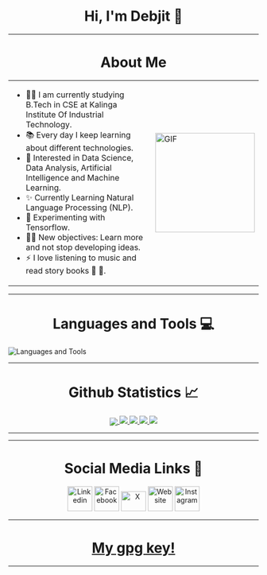 <h1 align="center"> Hi, I'm Debjit 👋  </h1> 

---
<h1 align="center"> About Me </h1>

<table width="100%">
<tr>
<td>
<ul>
<li>👨‍💻 I am currently studying B.Tech in CSE at Kalinga Institute Of Industrial Technology.</li>
<li>📚 Every day I keep learning about different technologies.</li>
<li>👯 Interested in Data Science, Data Analysis, Artificial Intelligence and Machine Learning.</li>
<li>✨ Currently Learning Natural Language Processing (NLP).</li>
<li>🌱 Experimenting with Tensorflow.</li>
<li>💪🏼 New objectives: Learn more and not stop developing ideas.</li>
<li>⚡ I love listening to music and read story books 🎼 📖.</li>
</ul>
</td>
<td>
<img align="right" alt="GIF" height="200px" src="https://media.giphy.com/media/du3J3cXyzhj75IOgvA/giphy.gif" />
</td>
</tr>
</table>

---





<h1 align="center"> Languages and Tools 💻</h1> 

<img align="center" src="https://skillicons.dev/icons?i=linux,vim,git,github,gitlab,bash,c,cpp,css,go,html,js,java,md,nodejs,php,py,rust,vscode,express,react,mongodb,mysql,discord" alt="Languages and Tools">
<br/>

---


  <h1 align="center"> Github Statistics 📈 </h1>
  
  <div align="center"> 
     <a href="">
      <img align="center" src="http://github-profile-summary-cards.vercel.app/api/cards/profile-details?username=debjit-mandal&theme=highcontrast" />
    </a>
    <a href="">
      <img src="http://github-profile-summary-cards.vercel.app/api/cards/repos-per-language?username=debjit-mandal&theme=highcontrast"/>
    </a>
      <a href="">
      <img src="http://github-profile-summary-cards.vercel.app/api/cards/stats?username=debjit-mandal&theme=highcontrast"/>
    </a>
      <a href="">
      <img src="https://streak-stats.demolab.com?user=debjit-mandal&theme=highcontrast&hide_border=true&card_width=340"/>
    </a>
      <a href="">
      <img src="http://github-profile-summary-cards.vercel.app/api/cards/productive-time?username=debjit-mandal&theme=highcontrast&utcOffset=8"/>
    </a>
</div
  
<br/>

---



[instagram]: https://www.instagram.com/iamdebjitmandal/
[linkedin]: https://www.linkedin.com/in/debjit-mandal-53676b22a/
[Facebook]: https://www.facebook.com/iamdebjitmandal
[Twitter]: https://twitter.com/iamdebjitmandal
[website]: https://debjit-mandal.com

  
 ---

<h1 align="center"> Social Media Links 📲 </h1>
<p align="center">
	<a href="https://linkedin.com/in/iamdebjitmandal"><img src="https://i.pinimg.com/originals/de/b4/6f/deb46f02a59e3b3a2aa58fac16290d63.gif" alt="Linkedin" width="50px"/></a>
	<a href="https://www.facebook.com/iamdebjitmandal"><img src="https://i.imgur.com/26xiPcn.gif" alt="Facebook" width="50px"/></a>
	<a href="https://twitter.com/iamdebjitmandal"><img src="https://i.imgur.com/9HedEU4.gif" alt="X" width="50px" height="39.5px" /></a>
	<a href="https://debjit-mandal.com"><img src="https://i.imgur.com/jOPHjpU.gif" alt="Website" width="50px"/></a>
	<a href="https://www.instagram.com/iamdebjitmandal"><img src="https://imgur.com/6QzKhtx" alt="Instagram" width="50px"/></a>
</p>

---
<h1 align="center">
  <a href="https://github.com/debjit-mandal/debjit-mandal/blob/main/debjit-mandalPubKey.gpg ">
  My gpg key!
  </a>
</h1>
  
---

  
